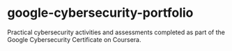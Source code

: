 # google-cybersecurity-portfolio
Practical cybersecurity activities and assessments completed as part of the Google Cybersecurity Certificate on Coursera.
